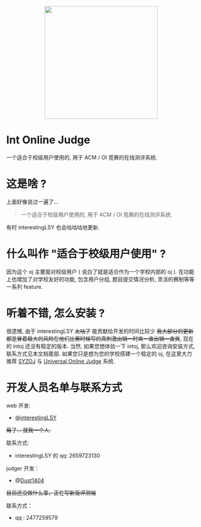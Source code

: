 <p align="center"> <img src="web/static/pic/icon1.png" width="300px"> </p>

# **Int Online Judge**

一个适合于校级用户使用的, 用于 ACM / OI 竞赛的在线测评系统.

# 这是啥 ?

上面好像说过一遍了...

>一个适合于校级用户使用的, 用于 ACM / OI 竞赛的在线测评系统.

有时 interestingLSY 也会咕咕咕地更新.

# 什么叫作 "适合于校级用户使用" ?

因为这个 oj 主要面对校级用户 ( 说白了就是适合作为一个学校内部的 oj ). 在功能上也增加了对学校友好的功能, 包含用户分组, 题目提交情况分析, 灵活的赛制等等一系列 feature.

# 听着不错, 怎么安装 ?

很遗憾, 由于 interestingLSY ~~太咕了~~ 能贡献给开发的时间比较少 ~~我大部分的更新都是冒着极大的风险在他们比赛时候写的真刺激出锅一时爽一直出锅一直爽~~, 现在的 intoj 还没有稳定的版本. 当然, 如果您想体验一下 intoj, 那么欢迎咨询安装方式, 联系方式见本文档尾部. 如果您只是想为您的学校搭建一个稳定的 oj, 在这里大力推荐 [SYZOJ](https://github.com/syzoj/syzoj/) 与 [Universal Online Judge](https://github.com/vfleaking/uoj) 系统.

# 开发人员名单与联系方式

web 开发:

- @[interestingLSY](https://github.com/interestingLSY)

~~莓了... 就我一个人.~~

联系方式:

- interestingLSY 的 qq: 2659723130

judger 开发：
- @[Dust1404](https://github.com/Dust1404)

~~目前还没做什么事，正在写新版评测端~~

联系方式：
- qq : 2477259579
